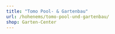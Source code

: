 ```yaml
---
title: "Tomo Pool- & Gartenbau"
url: /hohenems/tomo-pool-und-gartenbau/
shop: Garten-Center
---
```

